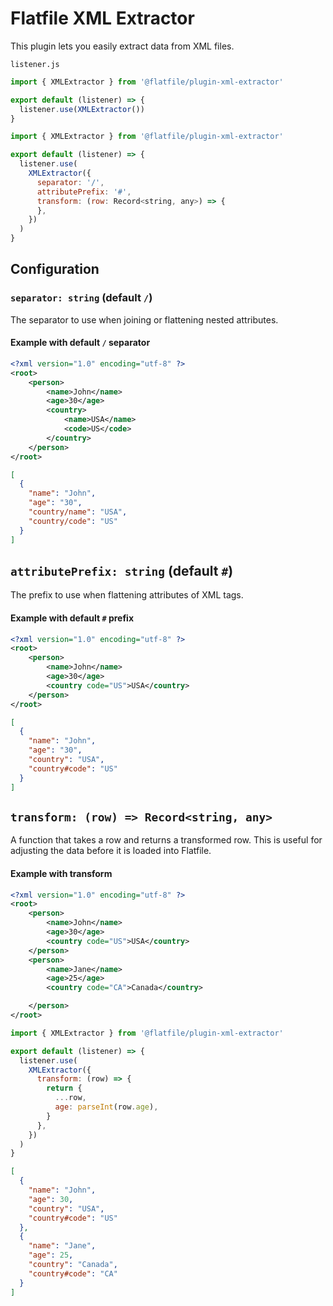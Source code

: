 # Flatfile XML Extractor

This plugin lets you easily extract data from XML files.

`listener.js`

```js
import { XMLExtractor } from '@flatfile/plugin-xml-extractor'

export default (listener) => {
  listener.use(XMLExtractor())
}
```

```js
import { XMLExtractor } from '@flatfile/plugin-xml-extractor'

export default (listener) => {
  listener.use(
    XMLExtractor({
      separator: '/',
      attributePrefix: '#',
      transform: (row: Record<string, any>) => {
      },
    })
  )
}
```

## Configuration

### `separator: string` (default `/`)

The separator to use when joining or flattening nested attributes.

#### Example with default `/` separator

```xml
<?xml version="1.0" encoding="utf-8" ?>
<root>
    <person>
        <name>John</name>
        <age>30</age>
        <country>
            <name>USA</name>
            <code>US</code>
        </country>
    </person>
</root>
```

```json
[
  {
    "name": "John",
    "age": "30",
    "country/name": "USA",
    "country/code": "US"
  }
]
```

## `attributePrefix: string` (default `#`)

The prefix to use when flattening attributes of XML tags.

#### Example with default `#` prefix

```xml
<?xml version="1.0" encoding="utf-8" ?>
<root>
    <person>
        <name>John</name>
        <age>30</age>
        <country code="US">USA</country>
    </person>
</root>
```

```json
[
  {
    "name": "John",
    "age": "30",
    "country": "USA",
    "country#code": "US"
  }
]
```

## `transform: (row) => Record<string, any>`

A function that takes a row and returns a transformed row. This is useful for adjusting the data before it is loaded
into Flatfile.

#### Example with transform

```xml
<?xml version="1.0" encoding="utf-8" ?>
<root>
    <person>
        <name>John</name>
        <age>30</age>
        <country code="US">USA</country>
    </person>
    <person>
        <name>Jane</name>
        <age>25</age>
        <country code="CA">Canada</country>

    </person>
</root>
```

```js
import { XMLExtractor } from '@flatfile/plugin-xml-extractor'

export default (listener) => {
  listener.use(
    XMLExtractor({
      transform: (row) => {
        return {
          ...row,
          age: parseInt(row.age),
        }
      },
    })
  )
}
```

```json
[
  {
    "name": "John",
    "age": 30,
    "country": "USA",
    "country#code": "US"
  },
  {
    "name": "Jane",
    "age": 25,
    "country": "Canada",
    "country#code": "CA"
  }
]
```
